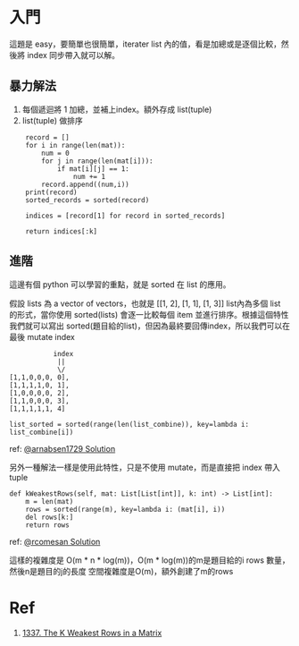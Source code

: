 # 入門
這題是 easy，要簡單也很簡單，iterater list 內的值，看是加總或是逐個比較，然後將 index 同步帶入就可以解。

## 暴力解法
1. 每個遞迴將 1 加總，並補上index。額外存成 list(tuple)
2. list(tuple) 做排序
```
    record = []
    for i in range(len(mat)):
        num = 0
        for j in range(len(mat[i])):
            if mat[i][j] == 1:
                num += 1
        record.append((num,i))
    print(record)
    sorted_records = sorted(record)

    indices = [record[1] for record in sorted_records]

    return indices[:k]
```

## 進階
這邊有個 python 可以學習的重點，就是 sorted 在 list 的應用。

假設 lists 為 a vector of vectors，也就是 [[1, 2], [1, 1], [1, 3]] list內為多個 list 的形式，當你使用 sorted(lists) 會逐一比較每個 item 並進行排序。根據這個特性我們就可以寫出 sorted(題目給的list)，但因為最終要回傳index，所以我們可以在最後 mutate index

```
           index
            ||
            \/
[1,1,0,0,0, 0],
[1,1,1,1,0, 1],
[1,0,0,0,0, 2],    
[1,1,0,0,0, 3],
[1,1,1,1,1, 4]

list_sorted = sorted(range(len(list_combine)), key=lambda i: list_combine[i])
```
ref: [@arnabsen1729 Solution](https://leetcode.com/problems/the-k-weakest-rows-in-a-matrix/solutions/1201679/c-python3-no-heap-no-bs-simple-sort-99-20/)

另外一種解法一樣是使用此特性，只是不使用 mutate，而是直接把 index 帶入 tuple
```
def kWeakestRows(self, mat: List[List[int]], k: int) -> List[int]:
    m = len(mat)
    rows = sorted(range(m), key=lambda i: (mat[i], i))
    del rows[k:]
    return rows
```

ref: [@rcomesan Solution](https://leetcode.com/problems/the-k-weakest-rows-in-a-matrix/solutions/1201679/c-python3-no-heap-no-bs-simple-sort-99-20/comments/1272679)

這樣的複雜度是 O(m * n * log(m))，O(m * log(m))的m是題目給的i rows 數量，然後n是題目的j的長度
空間複雜度是O(m)，額外創建了m的rows

# Ref
1. [1337. The K Weakest Rows in a Matrix](https://leetcode.com/problems/the-k-weakest-rows-in-a-matrix/description/)

